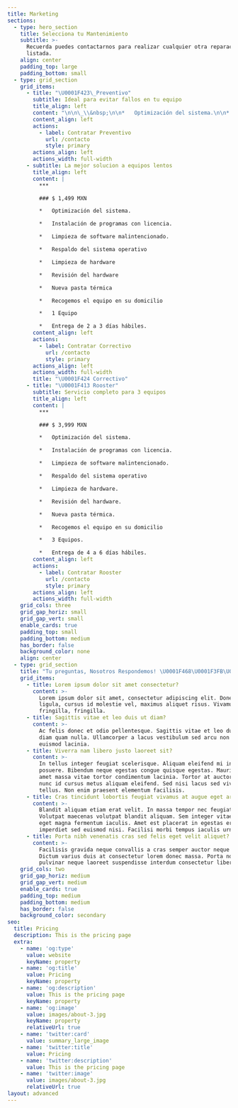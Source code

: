 ```yaml
---
title: Marketing
sections:
  - type: hero_section
    title: Selecciona tu Mantenimiento
    subtitle: >-
      Recuerda puedes contactarnos para realizar cualquier otra reparación no
      listada.
    align: center
    padding_top: large
    padding_bottom: small
  - type: grid_section
    grid_items:
      - title: "\U0001F423\_Preventivo"
        subtitle: Ideal para evitar fallos en tu equipo
        title_align: left
        content: "\n\n\_\\&nbsp;\n\n*   Optimización del sistema.\n\n*   Instalación de programas con licencia.\n\n*   Limpieza de software malintencionado.\n\n*   Respaldo del sistema operativo\n\n*   Atención a domicilio o remota\n\n*   Costo por Hora\n"
        content_align: left
        actions:
          - label: Contratar Preventivo
            url: /contacto
            style: primary
        actions_align: left
        actions_width: full-width
      - subtitle: La mejor solucion a equipos lentos
        title_align: left
        content: |
          ***

          ### $ 1,499 MXN

          *   Optimización del sistema.

          *   Instalación de programas con licencia.

          *   Limpieza de software malintencionado.

          *   Respaldo del sistema operativo

          *   Limpieza de hardware

          *   Revisión del hardware

          *   Nueva pasta térmica

          *   Recogemos el equipo en su domicilio

          *   1 Equipo

          *   Entrega de 2 a 3 días hábiles.
        content_align: left
        actions:
          - label: Contratar Correctivo
            url: /contacto
            style: primary
        actions_align: left
        actions_width: full-width
        title: "\U0001F424 Correctivo"
      - title: "\U0001F413 Rooster"
        subtitle: Servicio completo para 3 equipos
        title_align: left
        content: |
          ***

          ### $ 3,999 MXN

          *   Optimización del sistema.

          *   Instalación de programas con licencia.

          *   Limpieza de software malintencionado.

          *   Respaldo del sistema operativo

          *   Limpieza de hardware.

          *   Revisión del hardware.

          *   Nueva pasta térmica.

          *   Recogemos el equipo en su domicilio

          *   3 Equipos.

          *   Entrega de 4 a 6 días hábiles.
        content_align: left
        actions:
          - label: Contratar Rooster
            url: /contacto
            style: primary
        actions_align: left
        actions_width: full-width
    grid_cols: three
    grid_gap_horiz: small
    grid_gap_vert: small
    enable_cards: true
    padding_top: small
    padding_bottom: medium
    has_border: false
    background_color: none
    align: center
  - type: grid_section
    title: "Tu preguntas, Nosotros Respondemos! \U0001F468\U0001F3FB‍\U0001F4BB"
    grid_items:
      - title: Lorem ipsum dolor sit amet consectetur?
        content: >-
          Lorem ipsum dolor sit amet, consectetur adipiscing elit. Donec nisl
          ligula, cursus id molestie vel, maximus aliquet risus. Vivamus in nibh
          fringilla, fringilla.
      - title: Sagittis vitae et leo duis ut diam?
        content: >-
          Ac felis donec et odio pellentesque. Sagittis vitae et leo duis ut
          diam quam nulla. Ullamcorper a lacus vestibulum sed arcu non odio
          euismod lacinia.
      - title: Viverra nam libero justo laoreet sit?
        content: >-
          In tellus integer feugiat scelerisque. Aliquam eleifend mi in nulla
          posuere. Bibendum neque egestas congue quisque egestas. Mauris sit
          amet massa vitae tortor condimentum lacinia. Tortor at auctor urna
          nunc id cursus metus aliquam eleifend. Sed nisi lacus sed viverra
          tellus. Non enim praesent elementum facilisis.
      - title: Cras tincidunt lobortis feugiat vivamus at augue eget arcu?
        content: >-
          Blandit aliquam etiam erat velit. In massa tempor nec feugiat.
          Volutpat maecenas volutpat blandit aliquam. Sem integer vitae justo
          eget magna fermentum iaculis. Amet est placerat in egestas erat
          imperdiet sed euismod nisi. Facilisi morbi tempus iaculis urna.
      - title: Porta nibh venenatis cras sed felis eget velit aliquet?
        content: >-
          Facilisis gravida neque convallis a cras semper auctor neque vitae.
          Dictum varius duis at consectetur lorem donec massa. Porta non
          pulvinar neque laoreet suspendisse interdum consectetur libero.
    grid_cols: two
    grid_gap_horiz: medium
    grid_gap_vert: medium
    enable_cards: true
    padding_top: medium
    padding_bottom: medium
    has_border: false
    background_color: secondary
seo:
  title: Pricing
  description: This is the pricing page
  extra:
    - name: 'og:type'
      value: website
      keyName: property
    - name: 'og:title'
      value: Pricing
      keyName: property
    - name: 'og:description'
      value: This is the pricing page
      keyName: property
    - name: 'og:image'
      value: images/about-3.jpg
      keyName: property
      relativeUrl: true
    - name: 'twitter:card'
      value: summary_large_image
    - name: 'twitter:title'
      value: Pricing
    - name: 'twitter:description'
      value: This is the pricing page
    - name: 'twitter:image'
      value: images/about-3.jpg
      relativeUrl: true
layout: advanced
---
```

